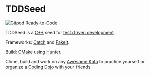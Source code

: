 # TDDSeed

[![Gitpod Ready-to-Code](https://img.shields.io/badge/Gitpod-ready--to--code-blue?logo=gitpod)](https://gitpod.io/#https://github.com/RLangendam/TDDSeed)

TDDSeed is a [C++](https://en.wikipedia.org/wiki/C%2B%2B) seed for [test driven development](https://en.wikipedia.org/wiki/Test-driven_development).

Frameworks: [Catch](https://github.com/catchorg/Catch2) and [FakeIt](https://github.com/eranpeer/FakeIt).

Build: [CMake](https://cmake.org/) using [Hunter](https://hunter.readthedocs.io/en/latest/).

Clone, build and work on any [Awesome Kata](https://github.com/gamontal/awesome-katas) to practice yourself or organize a [Coding Dojo](https://codingdojo.org/WhatIsCodingDojo) with your friends.
